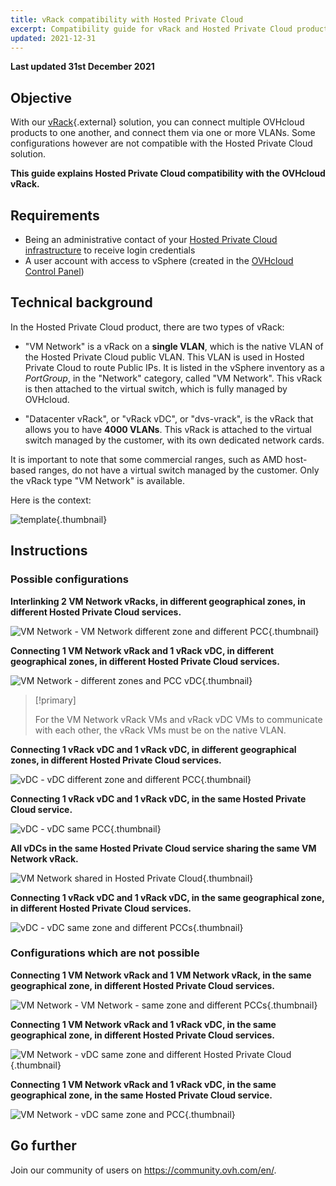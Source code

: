 ```yaml
---
title: vRack compatibility with Hosted Private Cloud
excerpt: Compatibility guide for vRack and Hosted Private Cloud products
updated: 2021-12-31
---
```


**Last updated 31st December 2021**

## Objective

With our [vRack](https://www.ovh.com/asia/solutions/vrack/){.external} solution, you can connect multiple OVHcloud products to one another, and connect them via one or more VLANs. Some configurations however are not compatible with the Hosted Private Cloud solution.

**This guide explains Hosted Private Cloud compatibility with the OVHcloud vRack.**

## Requirements

- Being an administrative contact of your [Hosted Private Cloud infrastructure](https://www.ovhcloud.com/asia/enterprise/products/hosted-private-cloud/) to receive login credentials
- A user account with access to vSphere (created in the [OVHcloud Control Panel](https://ca.ovh.com/auth/?action=gotomanager&from=https://www.ovh.com/asia/&ovhSubsidiary=asia))

## Technical background

In the Hosted Private Cloud product, there are two types of vRack:

- "VM Network" is a vRack on a **single VLAN**, which is the native VLAN of the Hosted Private Cloud public VLAN. This VLAN is used in Hosted Private Cloud to route Public IPs. It is listed in the vSphere inventory as a *PortGroup*, in the "Network" category, called "VM Network". This vRack is then attached to the virtual switch, which is fully managed by OVHcloud.

- "Datacenter vRack", or "vRack vDC", or "dvs-vrack", is the vRack that allows you to have **4000 VLANs**. This vRack is attached to the virtual switch managed by the customer, with its own dedicated network cards.

It is important to note that some commercial ranges, such as AMD host-based ranges, do not have a virtual switch managed by the customer. Only the vRack type "VM Network" is available.

Here is the context:

![template](images/template.png){.thumbnail}

## Instructions

### Possible configurations

**Interlinking 2 VM Network vRacks, in different geographical zones, in different Hosted Private Cloud services.**

![VM Network - VM Network different zone and different PCC](images/vmnetwork-vmnetwork-diff-geo-diff-pcc.png){.thumbnail}

**Connecting 1 VM Network vRack and 1 vRack vDC, in different geographical zones, in different Hosted Private Cloud services.**

![VM Network - different zones and PCC vDC](images/vmnetwork-vdc-diff-geo-diff-pcc.png){.thumbnail}

> [!primary]
>
> For the VM Network vRack VMs and vRack vDC VMs to communicate with each other, the vRack VMs must be on the native VLAN.
> 

**Connecting 1 vRack vDC and 1 vRack vDC, in different geographical zones, in different Hosted Private Cloud services.**

![vDC - vDC different zone and different PCC](images/vdc-vdc-diff-geo-diff-pcc.png){.thumbnail}

**Connecting 1 vRack vDC and 1 vRack vDC, in the same Hosted Private Cloud service.**

![vDC - vDC same PCC](images/vdc-vdc-same-pcc.png){.thumbnail}

**All vDCs in the same Hosted Private Cloud service sharing the same VM Network vRack.**

![VM Network shared in Hosted Private Cloud](images/all-vdc-share-same-vmnetwork.png){.thumbnail}

**Connecting 1 vRack vDC and 1 vRack vDC, in the same geographical zone, in different Hosted Private Cloud services.**

![vDC - vDC same zone and different PCCs](images/vdc-vdc-same-zone-diff-pcc.png){.thumbnail}

### Configurations which are not possible

**Connecting 1 VM Network vRack and 1 VM Network vRack, in the same geographical zone, in different Hosted Private Cloud services.**

![VM Network - VM Network - same zone and different PCCs](images/vmnetwork-vmnetwork-same-geo-diff-pcc.png){.thumbnail}

**Connecting 1 VM Network vRack and 1 vRack vDC, in the same geographical zone, in different Hosted Private Cloud services.**

![VM Network - vDC same zone and different Hosted Private Cloud](images/vmnetwork-vdc-same-geo-diff-pcc.png){.thumbnail}

**Connecting 1 VM Network vRack  and 1 vRack vDC, in the same geographical zone, in the same Hosted Private Cloud service.**

![VM Network - vDC same zone and PCC](images/vmnetwork-vdc-same-geo-same-pcc.png){.thumbnail}

## Go further

Join our community of users on <https://community.ovh.com/en/>.
